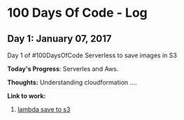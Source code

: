 # 100 Days Of Code - Log

## Day 1: January 07, 2017 

Day 1 of #100DaysOfCode Serverless to save images in S3

**Today's Progress**: Serverles and Aws.

**Thoughts:** Understanding cloudformation ....

**Link to work:** 
1. [lambda save to s3](https://github.com/krol3/serverless-s3)

